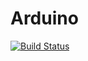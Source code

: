 # Arduino

[![Build Status](https://travis-ci.org/BigTsung/Arduino.svg?branch=master)](https://travis-ci.org/{BigTsung}/{Arduino})

